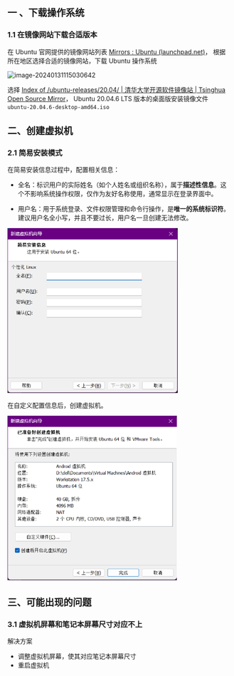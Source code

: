 ## 一 、下载操作系统

### 1.1 在镜像网站下载合适版本

在 Ubuntu 官网提供的镜像网站列表 [Mirrors : Ubuntu (launchpad.net)](https://launchpad.net/ubuntu/+cdmirrors)， 根据所在地区选择合适的镜像网站，下载 Ubuntu 操作系统

![image-20240131115030642](images/image-20240131115030642.png)

选择 [Index of /ubuntu-releases/20.04/ | 清华大学开源软件镜像站 | Tsinghua Open Source Mirror](https://mirrors.tuna.tsinghua.edu.cn/ubuntu-releases/20.04/)， Ubuntu 20.04.6 LTS 版本的桌面版安装镜像文件 `ubuntu-20.04.6-desktop-amd64.iso`







## 二、创建虚拟机

### 2.1 简易安装模式

在简易安装信息过程中，配置相关信息：

- 全名：标识用户的实际姓名（如个人姓名或组织名称），属于**描述性信息**。这个不影响系统操作权限，仅作为友好名称使用，通常显示在登录界面中。

- 用户名：用于系统登录、文件权限管理和命令行操作，是**唯一的系统标识符**。建议用户名全小写，并且不要过长，用户名一旦创建无法修改。

<img src="images/image-20250407172122247.png" alt="image-20250407172122247" style="zoom: 67%;" />

在自定义配置信息后，创建虚拟机。

<img src="images/image-20250407173556830.png" alt="image-20250407173556830" style="zoom:67%;" />



## 三、可能出现的问题

### 3.1 虚拟机屏幕和笔记本屏幕尺寸对应不上

解决方案

- 调整虚拟机屏幕，使其对应笔记本屏幕尺寸
- 重启虚拟机